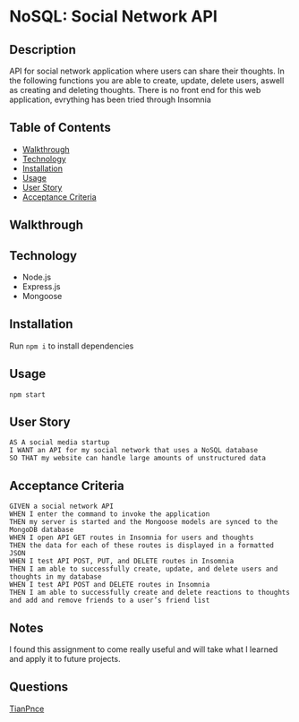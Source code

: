 # NoSQL: Social Network API

## Description
API for social network application where users can share their thoughts. In the following functions you are able to create, update, delete users, aswell as creating and deleting thoughts. There is no front end for this web application, evrything has been tried through Insomnia

## Table of Contents
* [Walkthrough](#walkthrough)
* [Technology](#technology)
* [Installation](#installation)
* [Usage](#usage)
* [User Story](#user-story)
* [Acceptance Criteria](#acceptance-criteria)

## Walkthrough


## Technology
- Node.js
- Express.js
- Mongoose

## Installation
Run `npm i` to install dependencies

## Usage
`npm start`

## User Story
```
AS A social media startup
I WANT an API for my social network that uses a NoSQL database
SO THAT my website can handle large amounts of unstructured data
```

## Acceptance Criteria
```
GIVEN a social network API
WHEN I enter the command to invoke the application
THEN my server is started and the Mongoose models are synced to the MongoDB database
WHEN I open API GET routes in Insomnia for users and thoughts
THEN the data for each of these routes is displayed in a formatted JSON
WHEN I test API POST, PUT, and DELETE routes in Insomnia
THEN I am able to successfully create, update, and delete users and thoughts in my database
WHEN I test API POST and DELETE routes in Insomnia
THEN I am able to successfully create and delete reactions to thoughts and add and remove friends to a user’s friend list
```

## Notes
I found this assignment to come really useful and will take what I learned and apply it to future projects.

## Questions
[TianPnce](https://github.com/TianPnce)
